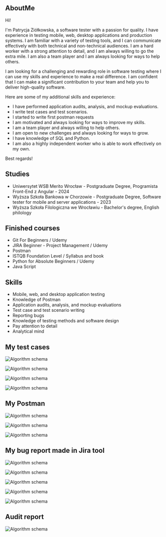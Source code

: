 ## AboutMe

Hi!

I'm Patrycja Ziółkowska, a software tester with a passion for quality. I have experience in testing mobile, web, desktop applications and production systems. I am familiar with a variety of testing tools, and I can communicate effectively with both technical and non-technical audiences. I am a hard worker with a strong attention to detail, and I am always willing to go the extra mile. I am also a team player and I am always looking for ways to help others.

I am looking for a challenging and rewarding role in software testing where I can use my skills and experience to make a real difference. I am confident that I can make a significant contribution to your team and help you to deliver high-quality software.

Here are some of my additional skills and experience:

* I have performed application audits, analysis, and mockup evaluations.
* I write test cases and test scenarios.
* I started to write first postman requests 
* I am motivated and always looking for ways to improve my skills.
* I am a team player and always willing to help others.
* I am open to new challenges and always looking for ways to grow.
* I have knowledge of SQL and Python.
* I am also a highly independent worker who is able to work effectively on my own. 

Best regards!
	
## Studies

* Uniwersytet WSB Merito Wrocław - Postgraduate Degree, Programista Front-End z Angular - 2024
* Wyższa Szkoła Bankowa w Chorzowie - Postgraduate Degree, Software tester for mobile and server applications - 2023
* Wyższa Szkoła Filologiczna we Wrocławiu - Bachelor's degree, English philology

## Finished courses

* Git For Beginners / Udemy
* JIRA Beginner - Project Management / Udemy
* Postman
* ISTQB Foundation Level / Syllabus and book
* Python for Absolute Beginners / Udemy
* Java Script


## Skills

* Mobile, web, and desktop application testing
* Knowledge of Postman
* Application audits, analysis, and mockup evaluations
* Test case and test scenario writing
* Reporting bugs
* Knowledge of testing methods and software design
* Pay attention to detail
* Analytical mind

## My test cases

![Algorithm schema](Images/TestRailQA.png)

![Algorithm schema](Images/ts6.png)

![Algorithm schema](Images/ts8.png)

![Algorithm schema](Images/news.png)

## My Postman

![Algorithm schema](Images/postman1.jpg)

![Algorithm schema](Images/postman2.png)

![Algorithm schema](Images/postman3.jpg)

## My bug report made in Jira tool

![Algorithm schema](Images/jira.png)

![Algorithm schema](Images/tc1.png)

![Algorithm schema](Images/tc2.png)

![Algorithm schema](Images/tc3.png)

![Algorithm schema](Images/tc4.png)

## Audit report

![Algorithm schema](Images/audyt.jpg)


